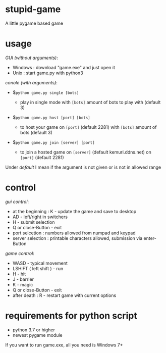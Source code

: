 # stupid-game
A little pygame based game

# usage


_GUI (without arguments)_:
- Windows : download "game.exe" and just open it
- Unix : start game.py with python3


_conole (with arguments)_:
- $`python game.py single [bots]`
  - play in single mode with `[bots]` amount of bots to play with (default 3)

- $`python game.py host [port] [bots]`
  - to host your game on `[port]` (default 2281) with `[bots]` amount of bots (default 3)

- $`python game.py join [server] [port]`
  - to join a hosted game on `[server]` (default kemuri.ddns.net) on `[port]` (default 2281)

Under _default_ I mean if the argument is not given or is not in allowed range

# control

_gui control_:
- at the beginning : K - update the game and save to desktop
- AD - left/right in switchers
- H - submit selection
- Q or close-Button - exit
- port selcetion : numbers allowed from numpad and keypad
- server selection : printable characters allowed, submission via enter-Button 

_game control_:
- WASD - typical movement
- LSHIFT ( left shift ) - run
- H - hit
- J - barrier
- K - magic
- Q or close-Button - exit
- after death : R - restart game with current options

# requirements for python script
- python 3.7 or higher
- newest pygame module

If you want to run game.exe, all you need is Windows 7+

